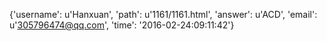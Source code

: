 {'username': u'Hanxuan', 'path': u'1161/1161.html', 'answer': u'ACD', 'email': u'305796474@qq.com', 'time': '2016-02-24:09:11:42'}